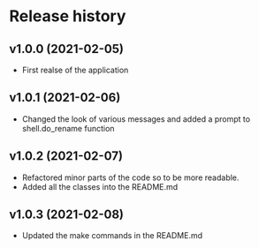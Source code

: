 Release history
========================



v1.0.0 (2021-02-05)
------------------------

* First realse of the application

v1.0.1 (2021-02-06)
------------------------

* Changed the look of various messages and added a prompt to shell.do_rename function

v1.0.2 (2021-02-07)
------------------------
* Refactored minor parts of the code so to be more readable.
* Added all the classes into the README.md

v1.0.3 (2021-02-08)
------------------------
* Updated the make commands in the README.md